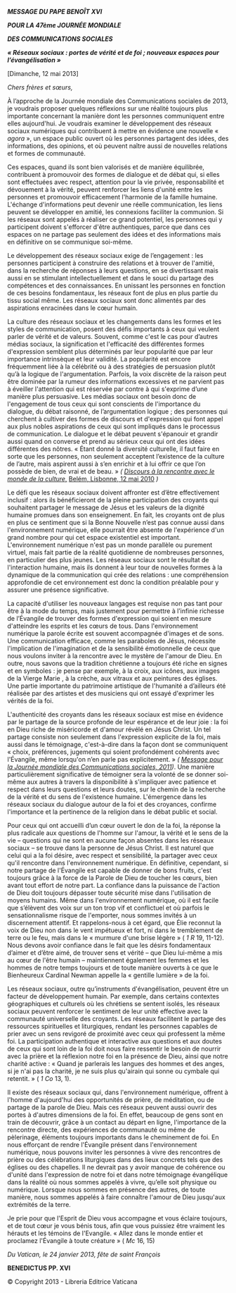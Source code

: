 ***MESSAGE DU PAPE BENOÎT XVI***

***POUR LA 47ème JOURNÉE MONDIALE***

***DES COMMUNICATIONS SOCIALES***

***« *Réseaux sociaux : portes de vérité et de foi ; nouveaux espaces pour l’évangélisation* »***

[Dimanche, 12 mai 2013]

*Chers frères et sœurs,*

À l’approche de  la Journée  mondiale des Communications sociales de 2013, je voudrais proposer quelques réflexions sur une réalité toujours plus importante concernant la manière dont les personnes communiquent entre elles aujourd'hui. Je voudrais examiner le développement des réseaux sociaux numériques qui contribuent à mettre en évidence une nouvelle « *agora* », un espace public ouvert où les personnes partagent des idées, des informations, des opinions, et où peuvent naître aussi de nouvelles relations et formes de communauté.

Ces espaces, quand ils sont bien valorisés et de manière équilibrée, contribuent à promouvoir des formes de dialogue et de débat qui, si elles sont effectuées avec respect, attention pour la vie privée, responsabilité et dévouement à la vérité, peuvent renforcer les liens d'unité entre les personnes et promouvoir efficacement l'harmonie de la famille humaine. L'échange d'informations peut devenir une réelle communication, les liens peuvent se développer en amitié, les connexions faciliter la communion. Si les réseaux sont appelés à réaliser ce grand potentiel, les personnes qui y participent doivent s'efforcer d'être authentiques, parce que dans ces espaces on ne partage pas seulement des idées et des informations mais en définitive on se communique soi-même.

Le développement des réseaux sociaux exige de l’engagement : les personnes participent à construire des relations et à trouver de l'amitié, dans la recherche de réponses à leurs questions, en se divertissant mais aussi en se stimulant intellectuellement et dans le souci du partage des compétences et des connaissances. En unissant les personnes en fonction de ces besoins fondamentaux, les réseaux font de plus en plus partie du tissu social même. Les réseaux sociaux sont donc alimentés par des aspirations enracinées dans le cœur humain.

La culture des réseaux sociaux et les changements dans les formes et les styles de communication, posent des défis importants à ceux qui veulent parler de vérité et de valeurs. Souvent, comme c'est le cas pour d’autres médias sociaux, la signification et l'efficacité des différentes formes d'expression semblent plus déterminés par leur popularité que par leur importance intrinsèque et leur validité. La popularité est encore fréquemment liée à la célébrité ou à des stratégies de persuasion plutôt qu’à la logique de l'argumentation. Parfois, la voix discrète de la raison peut être dominée par la rumeur des informations excessives et ne parvient pas à éveiller l'attention qui est réservée par contre à qui s'exprime d’une manière plus persuasive. Les médias sociaux ont besoin donc de l'engagement de tous ceux qui sont conscients de l'importance du dialogue, du débat raisonné, de l’argumentation logique ; des personnes qui cherchent à cultiver des formes de discours et d'expression qui font appel aux plus nobles aspirations de ceux qui sont impliqués dans le processus de communication. Le dialogue et le débat peuvent s'épanouir et grandir aussi quand on converse et prend au sérieux ceux qui ont des idées différentes des nôtres. « Étant donné la diversité culturelle, il faut faire en sorte que les personnes, non seulement acceptent l’existence de la culture de l’autre, mais aspirent aussi à s’en enrichir et à lui offrir ce que l’on possède de bien, de vrai et de beau. » *( [Discours à la rencontre avec le monde de la culture,](/content/benedict-xvi/fr/speeches/2010/may/documents/hf_ben-xvi_spe_20100512_incontro-cultura.html)* [Belém, Lisbonne,  12 mai 2010](/content/benedict-xvi/fr/speeches/2010/may/documents/hf_ben-xvi_spe_20100512_incontro-cultura.html) *)*

Le défi que les réseaux sociaux doivent affronter est d’être effectivement inclusif : alors ils bénéficieront de la pleine participation des croyants qui souhaitent partager le message de Jésus et les valeurs de la dignité humaine promues dans son enseignement. En fait, les croyants ont de plus en plus ce sentiment que si  la Bonne  Nouvelle  n’est pas connue aussi dans l'environnement numérique, elle pourrait être absente de l'expérience d'un grand nombre pour qui cet espace existentiel est important. L'environnement numérique n'est pas un monde parallèle ou purement virtuel, mais fait partie de la réalité quotidienne de nombreuses personnes, en particulier des plus jeunes. Les réseaux sociaux sont le résultat de l'interaction humaine, mais ils donnent à leur tour de nouvelles formes à la dynamique de la communication qui crée des relations : une compréhension approfondie de cet environnement est donc la condition préalable pour y assurer une présence significative.

La capacité d'utiliser les nouveaux langages est requise non pas tant pour être à la mode du temps, mais justement pour permettre à l’infinie richesse de l’Évangile de trouver des formes d'expression qui soient en mesure d'atteindre les esprits et les cœurs de tous. Dans l'environnement numérique la parole écrite est souvent accompagnée d'images et de sons. Une communication efficace, comme les paraboles de Jésus, nécessite l'implication de l'imagination et de la sensibilité émotionnelle de ceux que nous voulons inviter à la rencontre avec le mystère de l'amour de Dieu. En outre, nous savons que la tradition chrétienne a toujours été riche en signes et en symboles : je pense par exemple, à la croix, aux icônes, aux images de  la Vierge Marie , à la crèche, aux vitraux et aux peintures des églises. Une partie importante du patrimoine artistique de l'humanité a d’ailleurs été réalisée par des artistes et des musiciens qui ont essayé d'exprimer les vérités de la foi.

L'authenticité des croyants dans les réseaux sociaux est mise en évidence par le partage de la source profonde de leur espérance et de leur joie : la foi en Dieu riche de miséricorde et d'amour révélé en Jésus Christ. Un tel partage consiste non seulement dans l'expression explicite de la foi, mais aussi dans le témoignage, c'est-à-dire dans la façon dont se communiquent « choix, préférences, jugements qui soient profondément cohérents avec l'Évangile, même lorsqu'on n’en parle pas explicitement. » *( [Message pour  la Journée  mondiale des Communications sociales, 2011](/content/benedict-xvi/fr/messages/communications/documents/hf_ben-xvi_mes_20110124_45th-world-communications-day.html))*. Une manière particulièrement significative de témoigner sera la volonté de se donner soi-même aux autres à travers la disponibilité à s'impliquer avec patience et respect dans leurs questions et leurs doutes, sur le chemin de la recherche de la vérité et du sens de l'existence humaine. L'émergence dans les réseaux sociaux du dialogue autour de la foi et des croyances, confirme l'importance et la pertinence de la religion dans le débat public et social.

Pour ceux qui ont accueilli d’un cœur ouvert le don de la foi, la réponse la plus radicale aux questions de l'homme sur l'amour, la vérité et le sens de la vie – questions qui ne sont en aucune façon absentes dans les réseaux sociaux – se trouve dans la personne de Jésus Christ. Il est naturel que celui qui a la foi désire, avec respect et sensibilité, la partager avec ceux qu'il rencontre dans l'environnement numérique. En définitive, cependant, si notre partage de l'Évangile est capable de donner de bons fruits, c'est toujours grâce à la force de  la Parole  de Dieu de toucher les cœurs, bien avant tout effort de notre part. La confiance dans la puissance de l'action de Dieu doit toujours dépasser toute sécurité mise dans l'utilisation de moyens humains. Même dans l'environnement numérique, où il est facile que s’élèvent des voix sur un ton trop vif et conflictuel et où parfois le sensationnalisme risque de l'emporter, nous sommes invités à un discernement attentif. Et rappelons-nous à cet égard, que Élie reconnut la voix de Dieu non dans le vent impétueux et fort, ni dans le tremblement de terre ou le feu, mais dans le « murmure d'une brise légère » ( *1 R* 19, 11-12). Nous devons avoir confiance dans le fait que les désirs fondamentaux d’aimer et d’être aimé, de trouver sens et vérité – que Dieu lui-même a mis au cœur de l'être humain – maintiennent également les femmes et les hommes de notre temps toujours et de toute manière ouverts à ce que le Bienheureux Cardinal Newman appelle la « gentille lumière » de la foi.

Les réseaux sociaux, outre qu’instruments d'évangélisation, peuvent être un facteur de développement humain. Par exemple, dans certains contextes géographiques et culturels où les chrétiens se sentent isolés, les réseaux sociaux peuvent renforcer le sentiment de leur unité effective avec la communauté universelle des croyants. Les réseaux facilitent le partage des ressources spirituelles et liturgiques, rendant les personnes capables de prier avec un sens revigoré de proximité avec ceux qui professent la même foi. La participation authentique et interactive aux questions et aux doutes de ceux qui sont loin de la foi doit nous faire ressentir le besoin de nourrir avec la prière et la réflexion notre foi en la présence de Dieu, ainsi que notre charité active : « Quand je parlerais les langues des hommes et des anges, si je n'ai pas la charité, je ne suis plus qu'airain qui sonne ou cymbale qui retentit. » ( *1 Co* 13, 1).

Il existe des réseaux sociaux qui, dans l'environnement numérique, offrent à l'homme d'aujourd'hui des opportunités de prière, de méditation, ou de partage de la parole de Dieu. Mais ces réseaux peuvent aussi ouvrir des portes à d'autres dimensions de la foi. En effet, beaucoup de gens sont en train de découvrir, grâce à un contact au départ en ligne, l'importance de la rencontre directe, des expériences de communauté ou même de pèlerinage, éléments toujours importants dans le cheminement de foi. En nous efforçant de rendre l'Évangile présent dans l'environnement numérique, nous pouvons inviter les personnes à vivre des rencontres de prière ou des célébrations liturgiques dans des lieux concrets tels que des églises ou des chapelles. Il ne devrait pas y avoir manque de cohérence ou d'unité dans l'expression de notre foi et dans notre témoignage évangélique dans la réalité où nous sommes appelés à vivre, qu’elle soit physique ou numérique. Lorsque nous sommes en présence des autres, de toute manière, nous sommes appelés à faire connaître l'amour de Dieu jusqu'aux extrémités de la terre.

Je prie pour que l'Esprit de Dieu vous accompagne et vous éclaire toujours, et de tout cœur je vous bénis tous, afin que vous puissiez être vraiment les hérauts et les témoins de l'Evangile. « Allez dans le monde entier et proclamez l'Évangile à toute créature » ( *Mc* 16, 15)

*Du Vatican, le 24 janvier 2013, fête de saint François*

**BENEDICTUS PP. XVI**

© Copyright 2013 - Libreria Editrice Vaticana